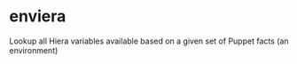 # enviera
Lookup all Hiera variables available based on a given set of Puppet facts (an environment)
